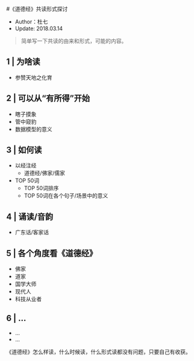 #《道德经》共读形式探讨

- Author：杜七
- Update: 2018.03.14

> 简单写一下共读的由来和形式，可能的内容。

## 1 | 为啥读

- 参赞天地之化育

## 2 | 可以从“有所得”开始

- 瞎子摸象
- 管中窥豹
- 数据模型的意义

## 3 | 如何读

- 以经注经
  - 道德经/佛家/儒家
- TOP 50词
  - TOP 50词排序
  - TOP 50词在各个句子/场景中的意义

## 4 | 诵读/音韵

- 广东话/客家话

## 5 | 各个角度看《道德经》

- 佛家
- 道家
- 国学大师
- 现代人
- 科技从业者

## 6 | ...
- ...
- ...

《道德经》怎么样读，什么时候读，什么形式读都没有问题，只要自己有收获。
